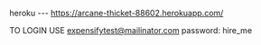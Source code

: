 

heroku --- https://arcane-thicket-88602.herokuapp.com/

TO LOGIN
USE expensifytest@mailinator.com
  password:  hire_me
